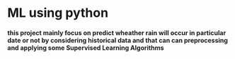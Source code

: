 <h1>ML using python</h1>
<h4>this project mainly focus on predict wheather rain will occur in particular date or not by considering historical data and that can can preprocessing and applying some Supervised Learning Algorithms</h4>
